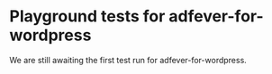 # Playground tests for adfever-for-wordpress
We are still awaiting the first test run for adfever-for-wordpress.

